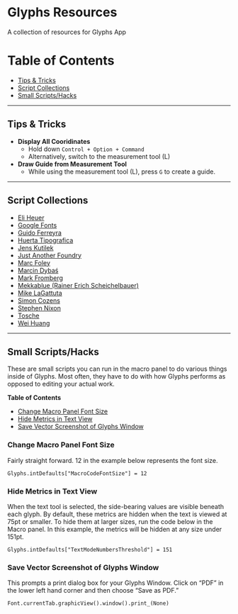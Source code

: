 # Glyphs Resources
A collection of resources for Glyphs App

# Table of Contents
- [Tips & Tricks](#tips--tricks)
- [Script Collections](#script-collections)
- [Small Scripts/Hacks](#small-scriptshacks)

---

## Tips & Tricks

- **Display All Cooridinates**
  - Hold down `Control + Option + Command`
  - Alternatively, switch to the measurement tool (L)
- **Draw Guide from Measurement Tool**
  - While using the measurement tool (L), press `G` to create a guide.

---

## Script Collections
- [Eli Heuer](https://github.com/eliheuer/vanilla-free-glyphs-scripts)
- [Google Fonts](https://github.com/googlefonts/gf-glyphs-scripts)
- [Guido Ferreyra](https://github.com/guidoferreyra/Glyphs-Scripts)
- [Huerta Tipografica](https://github.com/huertatipografica/huertatipografica-scripts)
- [Jens Kutilek](https://github.com/jenskutilek/Glyphs-Scripts)
- [Just Another Foundry](https://github.com/justanotherfoundry/font-production)
- [Marc Foley](https://github.com/m4rc1e/mf-glyphs-scripts)
- [Marcin Dybaś](https://github.com/dyyybek/Glyphs-Scripts)
- [Mark Fromberg](https://github.com/Mark2Mark/Glyphsapp-Scripts-Free)
- [Mekkablue (Rainer Erich Scheichelbauer)](https://github.com/mekkablue/Glyphs-Scripts)
- [Mike LaGattuta](https://github.com/mjlagattuta/Glyphs-Scripts)
- [Simon Cozens](https://github.com/simoncozens/GlyphsScripts)
- [Stephen Nixon](https://github.com/thundernixon/glyphs_scripts)
- [Tosche](https://github.com/Tosche/Glyphs-Scripts)
- [Wei Huang](https://github.com/weiweihuanghuang/wei-glyphs-scripts)

---

## Small Scripts/Hacks
These are small scripts you can run in the macro panel to do various things inside of Glyphs. Most often, they have to do with how Glyphs performs as opposed to editing your actual work.

**Table of Contents**
- [Change Macro Panel Font Size](#change-macro-panel-font-size)
- [Hide Metrics in Text View](#hide-metrics-in-text-view)
- [Save Vector Screenshot of Glyphs Window](#save-vector-screenshot-of-glyphs-window)

### Change Macro Panel Font Size
Fairly straight forward. 12 in the example below represents the font size.

`Glyphs.intDefaults["MacroCodeFontSize"] = 12`

### Hide Metrics in Text View
When the text tool is selected, the side-bearing values are visible beneath each glyph. By default, these metrics are hidden when the text is viewed at 75pt or smaller. To hide them at larger sizes, run the code below in the Macro panel. In this example, the metrics will be hidden at any size under 151pt.

`Glyphs.intDefaults["TextModeNumbersThreshold"] = 151`

### Save Vector Screenshot of Glyphs Window
This prompts a print dialog box for your Glyphs Window. Click on “PDF” in the lower left hand corner and then choose “Save as PDF.”

`Font.currentTab.graphicView().window().print_(None)`

